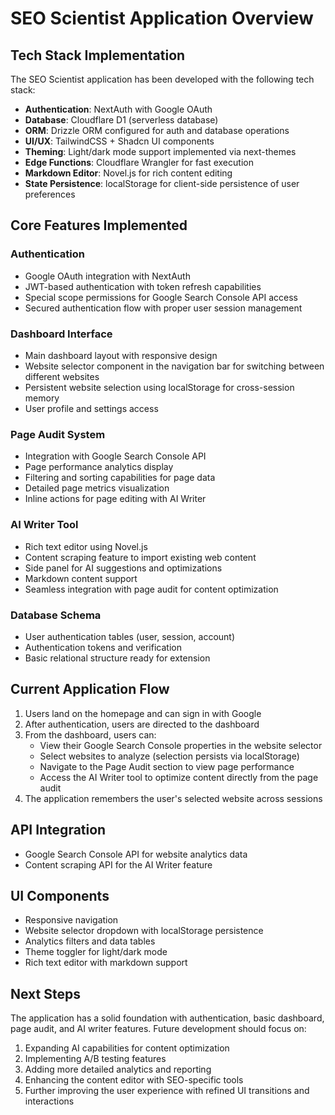 # SEO Scientist Application Overview

## Tech Stack Implementation

The SEO Scientist application has been developed with the following tech stack:

- **Authentication**: NextAuth with Google OAuth
- **Database**: Cloudflare D1 (serverless database)
- **ORM**: Drizzle ORM configured for auth and database operations
- **UI/UX**: TailwindCSS + Shadcn UI components
- **Theming**: Light/dark mode support implemented via next-themes
- **Edge Functions**: Cloudflare Wrangler for fast execution
- **Markdown Editor**: Novel.js for rich content editing
- **State Persistence**: localStorage for client-side persistence of user preferences

## Core Features Implemented

### Authentication

- Google OAuth integration with NextAuth
- JWT-based authentication with token refresh capabilities
- Special scope permissions for Google Search Console API access
- Secured authentication flow with proper user session management

### Dashboard Interface

- Main dashboard layout with responsive design
- Website selector component in the navigation bar for switching between different websites
- Persistent website selection using localStorage for cross-session memory
- User profile and settings access

### Page Audit System

- Integration with Google Search Console API
- Page performance analytics display
- Filtering and sorting capabilities for page data
- Detailed page metrics visualization
- Inline actions for page editing with AI Writer

### AI Writer Tool

- Rich text editor using Novel.js
- Content scraping feature to import existing web content
- Side panel for AI suggestions and optimizations
- Markdown content support
- Seamless integration with page audit for content optimization

### Database Schema

- User authentication tables (user, session, account)
- Authentication tokens and verification
- Basic relational structure ready for extension

## Current Application Flow

1. Users land on the homepage and can sign in with Google
2. After authentication, users are directed to the dashboard
3. From the dashboard, users can:
   - View their Google Search Console properties in the website selector
   - Select websites to analyze (selection persists via localStorage)
   - Navigate to the Page Audit section to view page performance
   - Access the AI Writer tool to optimize content directly from the page audit
4. The application remembers the user's selected website across sessions

## API Integration

- Google Search Console API for website analytics data
- Content scraping API for the AI Writer feature

## UI Components

- Responsive navigation
- Website selector dropdown with localStorage persistence
- Analytics filters and data tables
- Theme toggler for light/dark mode
- Rich text editor with markdown support

## Next Steps

The application has a solid foundation with authentication, basic dashboard, page audit, and AI writer features. Future development should focus on:

1. Expanding AI capabilities for content optimization
2. Implementing A/B testing features
3. Adding more detailed analytics and reporting
4. Enhancing the content editor with SEO-specific tools
5. Further improving the user experience with refined UI transitions and interactions
